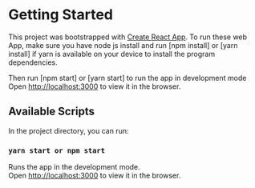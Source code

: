 # Getting Started 

This project was bootstrapped with [Create React App](https://github.com/facebook/create-react-app).
To run these web App, make sure you have node js install and run [npm install] or [yarn install] if yarn is available on your device to install the program dependencies.

Then run [npm start] or [yarn start] to run the app in development mode
Open [http://localhost:3000](http://localhost:3000) to view it in the browser.


## Available Scripts

In the project directory, you can run:

### `yarn start or npm start`

Runs the app in the development mode.\
Open [http://localhost:3000](http://localhost:3000) to view it in the browser.


